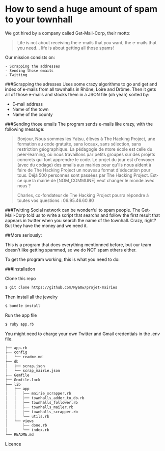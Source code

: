 How to send a huge amount of spam to your townhall 
=================================================

We got hired by a company called Get-Mail-Corp, their motto:
>Life is not about receiving the e-mails that you want, the e-mails that you need...
>life is about getting all those spams!

Our mission consists on:

	- Scrapping the addresses
	- Sending those emails
	- Twitting

###Scrapping the adresses
Uses some crazy algorithms to go and get and index of e-mails from all townhalls in Rhône, Loire and Drôme. Then it gets all of those e-mails and stocks them in a JSON file (oh yeah) sorted by:

- E-mail address
- Name of the town
- Name of the county

###Sending those emails
The program sends e-mails like crazy, with the following message:
>Bonjour,
>Nous sommes les Yatsu, élèves à The Hacking Project, une formation au code gratuite, sans locaux, sans sélection, sans restriction géographique.
>La pédagogie de ntore école est celle du peer-learning, où nous travaillons par petits groupes sur des projets concrets qui font apprendre le code.
>Le projet du jour est d'envoyer (avec du codage) des emails aux mairies pour qu'ils nous aident à faire de The Hacking Project un nouveau format d'éducation pour tous.
>Déjà 500 personnes sont passées par The Hacking Project. Est-ce que la mairie de [NOM_COMMUNE] veut changer le monde avec nous ?
>
>Charles, co-fondateur de The Hacking Project pourra répondre à toutes vos questions : 06.95.46.60.80

###Twitting
Social network can be wonderful to spam people. The Get-Mail-Corp told us to write a script that searchs and follow the first result that appears in twitter when you search the name of the townhall. Crazy, right? But they have the money and we need it.

##More seriously:

This is a program that does everything mentionned before, but our team doesn't like getting spammed, so we do NOT spam others either.

To get the program working, this is what you need to do:

###Installation

Clone this repo
```sh
$ git clone https://github.com/MyaOw/projet-mairies
```

Then install all the jewelry
```sh
$ bundle install
```

Run the app file
```sh
$ ruby app.rb
```

You might need to charge your own Twitter and Gmail credentials in the .env file.

```sh
├── app.rb
├── config
│   └── readme.md
├── db
│   ├── scrap.json
│   └── scrap_mairie.json
├── Gemfile
├── Gemfile.lock
├── lib
│   ├── app
│   │   ├── mairie_scrapper.rb
│   │   ├── townhalls_adder_to_db.rb
│   │   ├── townhalls_follower.rb
│   │   ├── townhalls_mailer.rb
│   │   ├── townhalls_scrapper.rb
│   │   └── utils.rb
│   └── views
│       ├── done.rb
│       └── index.rb
└── README.md
```

Licence









